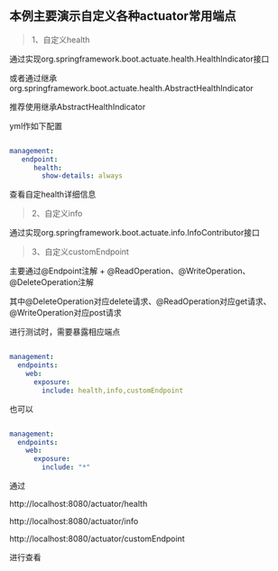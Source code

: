 ## 本例主要演示自定义各种actuator常用端点

> 1、自定义health 


通过实现org.springframework.boot.actuate.health.HealthIndicator接口

或者通过继承org.springframework.boot.actuate.health.AbstractHealthIndicator

推荐使用继承AbstractHealthIndicator

yml作如下配置
```yml

management:
   endpoint:
      health:
        show-details: always
```
查看自定health详细信息


> 2、自定义info

通过实现org.springframework.boot.actuate.info.InfoContributor接口

> 3、自定义customEndpoint

主要通过@Endpoint注解 + @ReadOperation、@WriteOperation、@DeleteOperation注解

其中@DeleteOperation对应delete请求、@ReadOperation对应get请求、@WriteOperation对应post请求


进行测试时，需要暴露相应端点

```yml

management:
  endpoints:
    web:
      exposure:
        include: health,info,customEndpoint
```

也可以

```yml

management:
  endpoints:
    web:
      exposure:
        include: "*"

```

通过

http://localhost:8080/actuator/health

http://localhost:8080/actuator/info

http://localhost:8080/actuator/customEndpoint

进行查看

